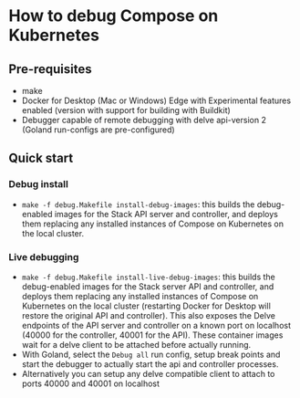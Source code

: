# How to debug Compose on Kubernetes

## Pre-requisites

- make
- Docker for Desktop (Mac or Windows) Edge with Experimental features enabled (version with support for building with Buildkit)
- Debugger capable of remote debugging with delve api-version 2 (Goland run-configs are pre-configured)

## Quick start

### Debug install

- `make -f debug.Makefile install-debug-images`: this builds the debug-enabled images for the Stack API server and controller, and deploys them replacing any installed instances of Compose on Kubernetes on the local cluster.

### Live debugging

- `make -f debug.Makefile install-live-debug-images`: this builds the debug-enabled images for the Stack server API and controller, and deploys them replacing any installed instances of Compose on Kubernetes on the local cluster (restarting Docker for Desktop will restore the original API and controller). This also exposes the Delve endpoints of the API server and controller on a known port on localhost (40000 for the controller, 40001 for the API). These container images wait for a delve client to be attached before actually running.
- With Goland, select the `Debug all` run config, setup break points and start the debugger to actually start the api and controller processes.
- Alternatively you can setup any delve compatible client to attach to ports 40000 and 40001 on localhost
